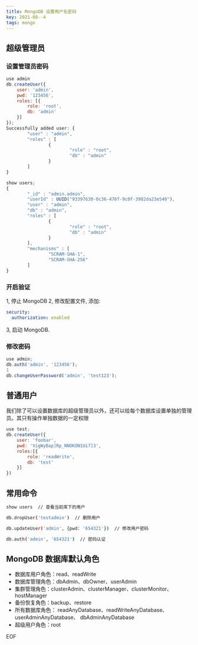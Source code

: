 ```yaml
---
title: MongoDB 设置用户名密码
key: 2021-08--4
tags: mongo
---
```


## 超级管理员

### 设置管理员密码

```javascript
use admin
db.createUser({
    user: 'admin',
    pwd: '123456',
    roles: [{
        role: 'root',
        db: 'admin'
    }]
});
Successfully added user: {
        "user" : "admin",
        "roles" : [
                {
                        "role" : "root",
                        "db" : "admin"
                }
        ]
}

show users;
{
        "_id" : "admin.admin",
        "userId" : UUID("93397630-0c36-476f-9c0f-3982da23e540"),
        "user" : "admin",
        "db" : "admin",
        "roles" : [
                {
                        "role" : "root",
                        "db" : "admin"
                }
        ],
        "mechanisms" : [
                "SCRAM-SHA-1",
                "SCRAM-SHA-256"
        ]
}

```

### 开启验证

1, 停止 MongoDB
2, 修改配置文件, 添加:

```yaml
security:
  authorization: enabled
```

3, 启动 MongoDB.

### 修改密码

```javascript
use admin;
db.auth('admin', '123456');
1
db.changeUserPassword('admin', 'test123');
```

## 普通用户

我们除了可以设置数据库的超级管理员以外，还可以给每个数据库设置单独的管理员。其只有操作单独数据的一定权限

```javascript
use test;
db.createUser({
    user: 'foobar',
    pwd: 'VigWyBap]Rp_NNOKON1Ui7]3',
    roles:[{
        role: 'readWrite',
        db: 'test'
    }]
})
```

## 常用命令

```sh
show users  // 查看当前库下的用户

db.dropUser('testadmin')  // 删除用户

db.updateUser('admin', {pwd: '654321'})  // 修改用户密码

db.auth('admin', '654321')  // 密码认证
```

## MongoDB 数据库默认角色

- 数据库用户角色：read、readWrite
- 数据库管理角色：dbAdmin、dbOwner、userAdmin
- 集群管理角色：clusterAdmin、clusterManager、clusterMonitor、hostManager
- 备份恢复角色：backup、restore
- 所有数据库角色： readAnyDatabase、readWriteAnyDatabase、userAdminAnyDatabase、
dbAdminAnyDatabase
- 超级用户角色：root

EOF
